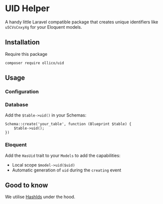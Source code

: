 # UID Helper

A handy little Laravel compatible package that creates unique identifiers like `u5CVsCnxyXg` for your Eloquent models.

## Installation

Require this package

```
composer require ollico/uid
```

## Usage

### Configuration


### Database

Add the `$table->uid()` in your Schemas:

```
Schema::create('your_table', function (Blueprint $table) {
    $table->uid();
})
```

### Eloquent

Add the `HasUid` trait to your `Models` to add the capabilities:

* Local scope `$model->uid($uid)`
* Automatic generation of `uid` during the `creating` event

## Good to know

We utilise [HashIds](https://github.com/ivanakimov/hashids.php) under the hood.
